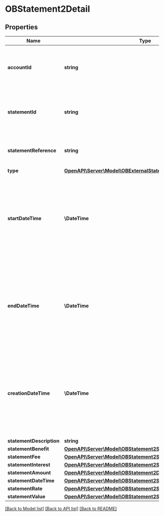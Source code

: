 # OBStatement2Detail

## Properties
Name | Type | Description | Notes
------------ | ------------- | ------------- | -------------
**accountId** | **string** | A unique and immutable identifier used to identify the account resource. This identifier has no meaning to the account owner. | 
**statementId** | **string** | Unique identifier for the statement resource within an servicing institution. This identifier is both unique and immutable. | [optional] 
**statementReference** | **string** | Unique reference for the statement. This reference may be optionally populated if available. | [optional] 
**type** | [**OpenAPI\Server\Model\OBExternalStatementType1Code**](OBExternalStatementType1Code.md) |  | 
**startDateTime** | **\DateTime** | Date and time at which the statement period starts.All dates in the JSON payloads are represented in ISO 8601 date-time format.  All date-time fields in responses must include the timezone. An example is below: 2017-04-05T10:43:07+00:00 | 
**endDateTime** | **\DateTime** | Date and time at which the statement period ends.All dates in the JSON payloads are represented in ISO 8601 date-time format.  All date-time fields in responses must include the timezone. An example is below: 2017-04-05T10:43:07+00:00 | 
**creationDateTime** | **\DateTime** | Date and time at which the resource was created.All dates in the JSON payloads are represented in ISO 8601 date-time format.  All date-time fields in responses must include the timezone. An example is below: 2017-04-05T10:43:07+00:00 | 
**statementDescription** | **string** |  | [optional] 
**statementBenefit** | [**OpenAPI\Server\Model\OBStatement2StatementBenefitInner**](OBStatement2StatementBenefitInner.md) |  | [optional] 
**statementFee** | [**OpenAPI\Server\Model\OBStatement2StatementFeeInner**](OBStatement2StatementFeeInner.md) |  | [optional] 
**statementInterest** | [**OpenAPI\Server\Model\OBStatement2StatementInterestInner**](OBStatement2StatementInterestInner.md) |  | [optional] 
**statementAmount** | [**OpenAPI\Server\Model\OBStatement2DetailStatementAmountInner**](OBStatement2DetailStatementAmountInner.md) |  | [optional] 
**statementDateTime** | [**OpenAPI\Server\Model\OBStatement2StatementDateTimeInner**](OBStatement2StatementDateTimeInner.md) |  | [optional] 
**statementRate** | [**OpenAPI\Server\Model\OBStatement2StatementRateInner**](OBStatement2StatementRateInner.md) |  | [optional] 
**statementValue** | [**OpenAPI\Server\Model\OBStatement2StatementValueInner**](OBStatement2StatementValueInner.md) |  | [optional] 

[[Back to Model list]](../README.md#documentation-for-models) [[Back to API list]](../README.md#documentation-for-api-endpoints) [[Back to README]](../README.md)


